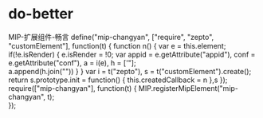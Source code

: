 # do-better
MIP-扩展组件-畅言
define("mip-changyan", ["require", "zepto", "customElement"], function(t) {
	function n() {
		var e = this.element;
		if(!e.isRender) {
			e.isRender = !0;
			var appid = e.getAttribute("appid"),
			conf = e.getAttribute("conf"),
			a = i(e),
			h = ['<script type="text/javascript">',
			'var _hmt = _hmt || []; (function() {var hm = document.createElement("script"); hm.src = "//changyan.sohu.com/upload/changyan.js?appid='
			+ appid + '&conf=' + conf + '";var s = document.getElementsByTagName("script")[0]; s.parentNode.insertBefore(hm, s); })();',
			"</script>"];	
			a.append(h.join(""))
		}
	}
	var i = t("zepto"),
	s = t("customElement").create();
	return s.prototype.init = function() {
		this.createdCallback = n
	},s 
});
require(["mip-changyan"], function(t) {
    MIP.registerMipElement("mip-changyan", t);   
});


